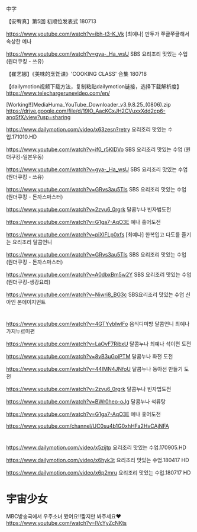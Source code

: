 中字


【安宥真】第5回 初顺位发表式 180713

https://www.youtube.com/watch?v=ibh-t3-K_Vk  [최예나] 만두가 쭈글쭈글해서 속상한 예나

https://www.youtube.com/watch?v=gya-_Ha_wsU  SBS 요리조리 맛있는 수업 (원더쿠킹 - 쓰유)

【崔艺娜】《美味的烹饪课》'COOKING CLASS' 合集 180718

【dailymotion视频下载方法，复制粘贴dailymotion链接，选择下载解析度】
https://www.telechargerunevideo.com/en/

[Working!!]MediaHuma_YouTube_Downloader_v3.9.8.25_(0806).zip
https://drive.google.com/file/d/19IO_AacKCxJH2CVuxxXdd2cp6-anoSfX/view?usp=sharing

https://www.dailymotion.com/video/x63zesn?retry  요리조리 맛있는 수업.171010.HD

https://www.youtube.com/watch?v=if0_r5KIDVo  SBS 요리조리 맛있는 수업 (원더쿠킹-일본우동)

https://www.youtube.com/watch?v=gya-_Ha_wsU  SBS 요리조리 맛있는 수업 (원더쿠킹 - 쓰유)

https://www.youtube.com/watch?v=GRvs3au5TIs  SBS 요리조리 맛있는 수업 (원더쿠킹 - 돈까스마스터)

https://www.youtube.com/watch?v=2zvu6_0rgrk  달콤누나 빈자법도전

https://www.youtube.com/watch?v=G1ga7-AqO3E  예나 홍어도전

https://www.youtube.com/watch?v=piXIFLp0xfs  [최예나] 한복입고 다도를 즐기는 요리조리 달콤언니

https://www.youtube.com/watch?v=GRvs3au5TIs  SBS 요리조리 맛있는 수업 (원더쿠킹 - 돈까스마스터)

https://www.youtube.com/watch?v=A0dbxBm5w2Y  SBS 요리조리 맛있는 수업 (원더쿠킹-생강요리)

https://www.youtube.com/watch?v=Niwri8_BG3c  SBS요리조리 맛있는 수업 신아인 본에이지먼트

#
https://www.youtube.com/watch?v=4GTYybIwlFo  음식디미방 달콤언니 최예나 가지누르미편

https://www.youtube.com/watch?v=LaOvF7RibxU  달콤누나 최예나 석이편 도전

https://www.youtube.com/watch?v=8vB3uGolPTM  달콤누나 화전 도전

https://www.youtube.com/watch?v=44IMN4JNfoU  달콤누나 동아선 만들기 도전

https://www.youtube.com/watch?v=2zvu6_0rgrk  달콤누나 빈자법도전

https://www.youtube.com/watch?v=BWr0heo-oJg  달콤누나 석류탕

https://www.youtube.com/watch?v=G1ga7-AqO3E  예나 홍어도전

https://www.youtube.com/channel/UC0su4b1G0xhHFa2HvCAjNFA
#
https://www.dailymotion.com/video/x5zijtp  요리조리 맛있는 수업.170905.HD

https://www.dailymotion.com/video/x6hyk3t  요리조리 맛있는 수업.180417 HD

https://www.dailymotion.com/video/x6p2mru  요리조리 맛있는 수업.180717 HD

# 宇宙少女

MBC방송국에서 우주소녀 봤어요!!짧지만 봐주세요♥
https://www.youtube.com/watch?v=IVcYyZcNKts
